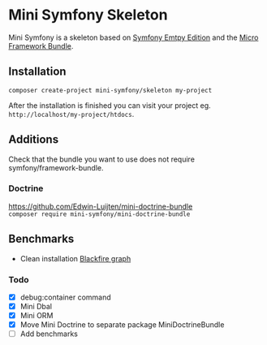 # Mini Symfony Skeleton

Mini Symfony is a skeleton based on [Symfony Emtpy Edition](https://github.com/gnugat/symfony-empty-edition) and the [Micro Framework Bundle](https://github.com/gnugat/micro-framework-bundle).

## Installation  
`composer create-project mini-symfony/skeleton my-project`

After the installation is finished you can visit your project eg. `http://localhost/my-project/htdocs`.

## Additions  
Check that the bundle you want to use does not require symfony/framework-bundle.

### Doctrine  
https://github.com/Edwin-Luijten/mini-doctrine-bundle  
`composer require mini-symfony/mini-doctrine-bundle`

## Benchmarks

- Clean installation [Blackfire graph](https://blackfire.io/profiles/220bf2f8-f50c-48ec-8574-c6db8911a9bd/graph)

### Todo  
- [x] debug:container command
- [x] Mini Dbal
- [x] Mini ORM
- [x] Move Mini Doctrine to separate package MiniDoctrineBundle
- [ ] Add benchmarks